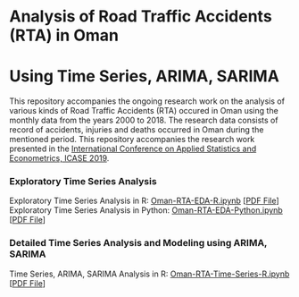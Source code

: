 # Analysis of Road Traffic Accidents (RTA) in Oman
# Using Time Series, ARIMA, SARIMA
This repository accompanies the ongoing research work on the analysis of various kinds of Road Traffic Accidents (RTA) occured in Oman using the monthly data from the years 2000 to 2018. The research data consists of record of accidents, injuries and deaths occurred in Oman during the mentioned period. This repository accompanies the research work presented in the [International Conference on Applied Statistics and Econometrics, ICASE 2019](http://conf.epoka.edu.al/).

### Exploratory Time Series Analysis  
Exploratory Time Series Analysis in R: [Oman-RTA-EDA-R.ipynb](Oman-RTA-EDA-R.ipynb) [[PDF File](Oman-RTA-EDA-R.pdf)]  
Exploratory Time Series Analysis in Python: [Oman-RTA-EDA-Python.ipynb](Oman-RTA-EDA-Python.ipynb) [[PDF File](Oman-RTA-EDA-Python.pdf)]


### Detailed Time Series Analysis and Modeling using ARIMA, SARIMA  
Time Series, ARIMA, SARIMA Analysis in R: [Oman-RTA-Time-Series-R.ipynb](Oman-RTA-Time-Series-R.ipynb) [[PDF File](Oman-RTA-Time-Series-R.pdf)]

